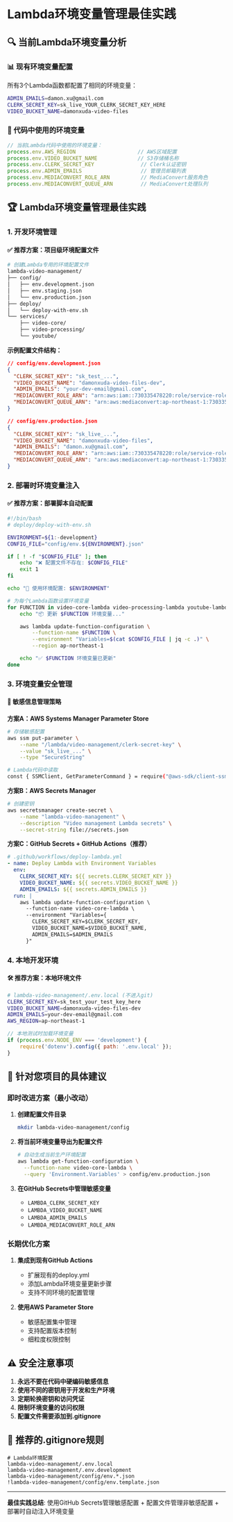 # Lambda环境变量管理最佳实践

## 🔍 当前Lambda环境变量分析

### 📊 现有环境变量配置

所有3个Lambda函数都配置了相同的环境变量：
```bash
ADMIN_EMAILS=damon.xu@gmail.com
CLERK_SECRET_KEY=sk_live_YOUR_CLERK_SECRET_KEY_HERE
VIDEO_BUCKET_NAME=damonxuda-video-files
```

### 🔧 代码中使用的环境变量

```javascript
// 当前Lambda代码中使用的环境变量：
process.env.AWS_REGION                    // AWS区域配置
process.env.VIDEO_BUCKET_NAME             // S3存储桶名称
process.env.CLERK_SECRET_KEY               // Clerk认证密钥
process.env.ADMIN_EMAILS                   // 管理员邮箱列表
process.env.MEDIACONVERT_ROLE_ARN          // MediaConvert服务角色
process.env.MEDIACONVERT_QUEUE_ARN         // MediaConvert处理队列
```

## 🏆 Lambda环境变量管理最佳实践

### 1. **开发环境管理**

#### ✅ 推荐方案：项目级环境配置文件

```bash
# 创建Lambda专用的环境配置文件
lambda-video-management/
├── config/
│   ├── env.development.json
│   ├── env.staging.json
│   └── env.production.json
├── deploy/
│   └── deploy-with-env.sh
└── services/
    ├── video-core/
    ├── video-processing/
    └── youtube/
```

**示例配置文件结构：**

```json
// config/env.development.json
{
  "CLERK_SECRET_KEY": "sk_test_...",
  "VIDEO_BUCKET_NAME": "damonxuda-video-files-dev",
  "ADMIN_EMAILS": "your-dev-email@gmail.com",
  "MEDIACONVERT_ROLE_ARN": "arn:aws:iam::730335478220:role/service-role/MediaConvert_Default_Role",
  "MEDIACONVERT_QUEUE_ARN": "arn:aws:mediaconvert:ap-northeast-1:730335478220:queues/Default"
}

// config/env.production.json
{
  "CLERK_SECRET_KEY": "sk_live_...",
  "VIDEO_BUCKET_NAME": "damonxuda-video-files",
  "ADMIN_EMAILS": "damon.xu@gmail.com",
  "MEDIACONVERT_ROLE_ARN": "arn:aws:iam::730335478220:role/service-role/MediaConvert_Default_Role",
  "MEDIACONVERT_QUEUE_ARN": "arn:aws:mediaconvert:ap-northeast-1:730335478220:queues/Default"
}
```

### 2. **部署时环境变量注入**

#### ✅ 推荐方案：部署脚本自动配置

```bash
#!/bin/bash
# deploy/deploy-with-env.sh

ENVIRONMENT=${1:-development}
CONFIG_FILE="config/env.${ENVIRONMENT}.json"

if [ ! -f "$CONFIG_FILE" ]; then
    echo "❌ 配置文件不存在: $CONFIG_FILE"
    exit 1
fi

echo "🔧 使用环境配置: $ENVIRONMENT"

# 为每个Lambda函数设置环境变量
for FUNCTION in video-core-lambda video-processing-lambda youtube-lambda; do
    echo "📦 更新 $FUNCTION 环境变量..."

    aws lambda update-function-configuration \
        --function-name $FUNCTION \
        --environment "Variables=$(cat $CONFIG_FILE | jq -c .)" \
        --region ap-northeast-1

    echo "✅ $FUNCTION 环境变量已更新"
done
```

### 3. **环境变量安全管理**

#### 🔐 敏感信息管理策略

**方案A：AWS Systems Manager Parameter Store**
```bash
# 存储敏感配置
aws ssm put-parameter \
    --name "/lambda/video-management/clerk-secret-key" \
    --value "sk_live_..." \
    --type "SecureString"

# Lambda代码中读取
const { SSMClient, GetParameterCommand } = require("@aws-sdk/client-ssm");
```

**方案B：AWS Secrets Manager**
```bash
# 创建密钥
aws secretsmanager create-secret \
    --name "lambda-video-management" \
    --description "Video management Lambda secrets" \
    --secret-string file://secrets.json
```

**方案C：GitHub Secrets + GitHub Actions（推荐）**
```yaml
# .github/workflows/deploy-lambda.yml
- name: Deploy Lambda with Environment Variables
  env:
    CLERK_SECRET_KEY: ${{ secrets.CLERK_SECRET_KEY }}
    VIDEO_BUCKET_NAME: ${{ secrets.VIDEO_BUCKET_NAME }}
    ADMIN_EMAILS: ${{ secrets.ADMIN_EMAILS }}
  run: |
    aws lambda update-function-configuration \
      --function-name video-core-lambda \
      --environment "Variables={
        CLERK_SECRET_KEY=$CLERK_SECRET_KEY,
        VIDEO_BUCKET_NAME=$VIDEO_BUCKET_NAME,
        ADMIN_EMAILS=$ADMIN_EMAILS
      }"
```

### 4. **本地开发环境**

#### 🛠️ 推荐方案：本地环境文件

```bash
# lambda-video-management/.env.local (不进入git)
CLERK_SECRET_KEY=sk_test_your_test_key_here
VIDEO_BUCKET_NAME=damonxuda-video-files-dev
ADMIN_EMAILS=your-dev-email@gmail.com
AWS_REGION=ap-northeast-1
```

```javascript
// 本地测试时加载环境变量
if (process.env.NODE_ENV === 'development') {
    require('dotenv').config({ path: '.env.local' });
}
```

## 🎯 针对您项目的具体建议

### 即时改进方案（最小改动）

1. **创建配置文件目录**
   ```bash
   mkdir lambda-video-management/config
   ```

2. **将当前环境变量导出为配置文件**
   ```bash
   # 自动生成当前生产环境配置
   aws lambda get-function-configuration \
     --function-name video-core-lambda \
     --query 'Environment.Variables' > config/env.production.json
   ```

3. **在GitHub Secrets中管理敏感变量**
   - `LAMBDA_CLERK_SECRET_KEY`
   - `LAMBDA_VIDEO_BUCKET_NAME`
   - `LAMBDA_ADMIN_EMAILS`
   - `LAMBDA_MEDIACONVERT_ROLE_ARN`

### 长期优化方案

1. **集成到现有GitHub Actions**
   - 扩展现有的deploy.yml
   - 添加Lambda环境变量更新步骤
   - 支持不同环境的配置管理

2. **使用AWS Parameter Store**
   - 敏感配置集中管理
   - 支持配置版本控制
   - 细粒度权限控制

## ⚠️ 安全注意事项

1. **永远不要在代码中硬编码敏感信息**
2. **使用不同的密钥用于开发和生产环境**
3. **定期轮换密钥和访问凭证**
4. **限制环境变量的访问权限**
5. **配置文件需要添加到.gitignore**

## 📝 推荐的.gitignore规则

```gitignore
# Lambda环境配置
lambda-video-management/.env.local
lambda-video-management/.env.development
lambda-video-management/config/env.*.json
!lambda-video-management/config/env.template.json
```

---
**最佳实践总结**: 使用GitHub Secrets管理敏感配置 + 配置文件管理非敏感配置 + 部署时自动注入环境变量